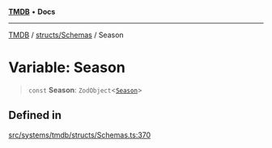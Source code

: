 [**TMDB**](../../../README.md) • **Docs**

***

[TMDB](../../../README.md) / [structs/Schemas](../README.md) / Season

# Variable: Season

> `const` **Season**: `ZodObject`\<[`Season`](../type-aliases/Season.md)\>

## Defined in

[src/systems/tmdb/structs/Schemas.ts:370](https://github.com/Norviah/media-hub/blob/b0accce5c447ccf1a18696f3cb0baef1f5bd16be/src/systems/tmdb/structs/Schemas.ts#L370)
